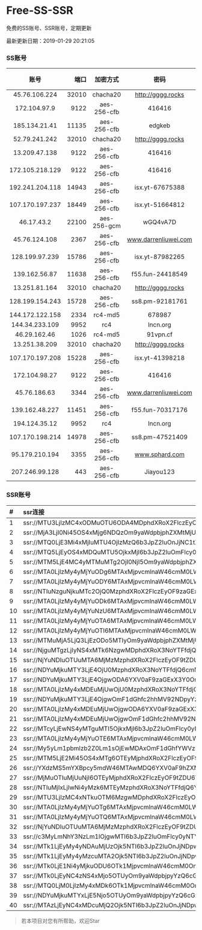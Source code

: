 # Free-SS-SSR

免费的SS账号、SSR账号，定期更新

最新更新日期：2019-01-29 20:21:05 

### SS账号

|账号|端口|加密方式|密码|更新时间|国家|
|:-----:|-----:|:----:|:----:|:----:|:----:|
|45.76.106.224|32010|chacha20|http://gggg.rocks|20:12:13|JP|
|172.104.97.9|9122|aes-256-cfb|416416|20:17:11|JP|
|185.134.21.41|11135|aes-256-cfb|edgkeb|20:17:12|GB|
|52.79.241.242|32010|chacha20|http://gggg.rocks|20:17:22|KR|
|13.209.47.138|9122|aes-256-cfb|416416|20:07:14|KR|
|172.105.218.129|9122|aes-256-cfb|416416|20:17:14|JP|
|192.241.204.118|14943|aes-256-cfb|isx.yt-67675388|20:17:04|US|
|107.170.197.237|18449|aes-256-cfb|isx.yt-51664812|20:17:04|US|
|46.17.43.2|22100|aes-256-gcm|wGQ4vA7D|20:17:13|RU|
|45.76.124.108|2367|aes-256-cfb|www.darrenliuwei.com|20:17:13|AU|
|128.199.97.239|15786|aes-256-cfb|isx.yt-87982265|20:17:06|SG|
|139.162.56.87|11638|aes-256-cfb|f55.fun-24418549|20:17:05|SG|
|13.251.81.164|32010|chacha20|http://gggg.rocks|20:17:20|SG|
|128.199.154.243|15728|aes-256-cfb|ss8.pm-92181761|20:17:05|SG|
|144.172.122.158|2334|rc4-md5|678987|20:17:13|US|
|144.34.233.109|9952|rc4|lncn.org|20:17:09|JP|
|46.29.162.46|1026|rc4-md5|91vpn.cf|20:17:24|RU|
|13.251.38.209|32010|chacha20|http://gggg.rocks|20:17:14|SG|
|107.170.197.208|15228|aes-256-cfb|isx.yt-41398218|20:17:04|US|
|172.104.98.27|9122|aes-256-cfb|416416|20:17:13|JP|
|45.76.186.63|3344|aes-256-cfb|www.darrenliuwei.com|20:17:06|SG|
|139.162.48.227|11451|aes-256-cfb|f55.fun-70317176|20:17:05|SG|
|194.124.35.12|9952|rc4|lncn.org|20:17:11|US|
|107.170.198.214|14978|aes-256-cfb|ss8.pm-47521409|20:17:04|US|
|95.179.210.194|3355|aes-256-cfb|www.sphard.com|20:17:12|FR|
|207.246.99.128|443|aes-256-cfb|Jiayou123|20:17:11|US|


### SSR账号

|#|ssr连接|
|:-----|:-----|
|1|ssr://MTU3LjIzMC4xODMuOTU6ODA4MDphdXRoX2FlczEyOF9tZDU6YWVzLTI1Ni1jZmI6cGxhaW46Wm14NS8_cmVtYXJrcz1VMU5TVkU5UFRGOU9iMlJsT3VlLWp1V2J2U0EmZ3JvdXA9VjFkWExsTlRVbE5VVDA5TUxrTlBUUQ|
|2|ssr://MjA3LjI0Ni45OS4xMjg6NDQzOm9yaWdpbjphZXMtMjU2LWNmYjpwbGFpbjpTbWxoZVc5MU1USXovP3JlbWFya3M9VTFOU1ZFOVBURjlPYjJSbE91ZS1qdVdidlNEbGlxRGxpS25ucG9fbHNMemt1cHJsdDU3bXRKdm1uWW5ubjdaMmRXeDBjdWFWc09hTnJ1UzRyZVdfZ3cmZ3JvdXA9VjFkWExsTlRVbE5VVDA5TUxrTlBUUQ|
|3|ssr://MTQ0LjE3Mi4xMjIuMTU4OjIzMzQ6b3JpZ2luOnJjNC1tZDU6cGxhaW46TmpjNE9UZzMvP3JlbWFya3M9VTFOU1ZFOVBURjlPYjJSbE91ZS1qdVdidlNBJmdyb3VwPVYxZFhMbE5UVWxOVVQwOU1Ma05QVFE|
|4|ssr://MTQ5LjEyOS4xMDQuMTU5OjkxMjI6b3JpZ2luOmFlcy0yNTYtY2ZiOnBsYWluOk5ERTJOREUyLz9vYmZzcGFyYW09NUx1WTZMUzVVMU5TNW82bzZJMlFPblF1WTI0dlJUVnBkbEEwYlEmcHJvdG9wYXJhbT1kQzV0WlM5VFUxSlRWVUkmcmVtYXJrcz1VMU5TVkU5UFRGOU9iMlJsT3VlLWp1V2J2U0EmZ3JvdXA9VjFkWExsTlRVbE5VVDA5TUxrTlBUUQ|
|5|ssr://MTM5LjE4MC4yMTMuMTg2OjI0NjI5Om9yaWdpbjphZXMtMjU2LWNmYjpwbGFpbjpiMEZ6TW5sMFJUZy8_cmVtYXJrcz1VMU5TVkU5UFRGOU9iMlJsT3VlLWp1V2J2U0EmZ3JvdXA9VjFkWExsTlRVbE5VVDA5TUxrTlBUUQ|
|6|ssr://MTA0LjIzMy4yMjYuODg6MTAxMjpvcmlnaW46cmM0LW1kNTp0bHMxLjJfdGlja2V0X2F1dGg6TnpjM2JtVjBMblJ2Y0EvP3JlbWFya3M9VTFOU1ZFOVBURjlPYjJSbE91ZS1qdVdidlNCUVJVY2dWRVZEU09XRnJPV1B1QSZncm91cD1WMWRYTGxOVFVsTlVUMDlNTGtOUFRR|
|7|ssr://MTA0LjIzMy4yMjYuODY6MTAxMjpvcmlnaW46cmM0LW1kNTp0bHMxLjJfdGlja2V0X2F1dGg6TnpjM2JtVjBMblJ2Y0EvP3JlbWFya3M9VTFOU1ZFOVBURjlPYjJSbE91ZS1qdVdidlNCUVJVY2dWRVZEU09XRnJPV1B1QSZncm91cD1WMWRYTGxOVFVsTlVUMDlNTGtOUFRR|
|8|ssr://NTIuNzguNjkuMTc2OjQ0MzphdXRoX2FlczEyOF9zaGExOmFlcy0yNTYtY2ZiOnBsYWluOlVGUkZhMjFwLz9vYmZzcGFyYW09TlRObE1qa3hNRE15T1M1a2IzZHViRzloWkM1M2FXNWtiM2R6ZFhCa1lYUmxMbU52YlEmcHJvdG9wYXJhbT1NVEF6TWprNlpETlFRa2hUJnJlbWFya3M9VTFOU1ZFOVBURjlPYjJSbE91bWZxZVdidlNEcHBwYmxzSlJCYldGNmIyN21sYkRtamE3a3VLM2x2NE0mZ3JvdXA9VjFkWExsTlRVbE5VVDA5TUxrTlBUUQ|
|9|ssr://MTA0LjIzMy4yMjYuODk6MTAxMjpvcmlnaW46cmM0LW1kNTp0bHMxLjJfdGlja2V0X2F1dGg6TnpjM2JtVjBMblJ2Y0EvP3JlbWFya3M9VTFOU1ZFOVBURjlPYjJSbE91ZS1qdVdidlNCUVJVY2dWRVZEU09XRnJPV1B1QSZncm91cD1WMWRYTGxOVFVsTlVUMDlNTGtOUFRR|
|10|ssr://MTA0LjIzMy4yMjYuNzU6MTAxMjpvcmlnaW46cmM0LW1kNTp0bHMxLjJfdGlja2V0X2F1dGg6TnpjM2JtVjBMblJ2Y0EvP3JlbWFya3M9VTFOU1ZFOVBURjlPYjJSbE91ZS1qdVdidlNCUVJVY2dWRVZEU09XRnJPV1B1QSZncm91cD1WMWRYTGxOVFVsTlVUMDlNTGtOUFRR|
|11|ssr://MTA0LjIzMy4yMjYuOTA6MTAxMjpvcmlnaW46cmM0LW1kNTp0bHMxLjJfdGlja2V0X2F1dGg6TnpjM2JtVjBMblJ2Y0EvP3JlbWFya3M9VTFOU1ZFOVBURjlPYjJSbE91ZS1qdVdidlNCUVJVY2dWRVZEU09XRnJPV1B1QSZncm91cD1WMWRYTGxOVFVsTlVUMDlNTGtOUFRR|
|12|ssr://MTA0LjIzMy4yMjYuOTI6MTAxMjpvcmlnaW46cmM0LW1kNTp0bHMxLjJfdGlja2V0X2F1dGg6TnpjM2JtVjBMblJ2Y0EvP3JlbWFya3M9VTFOU1ZFOVBURjlPYjJSbE91ZS1qdVdidlNCUVJVY2dWRVZEU09XRnJPV1B1QSZncm91cD1WMWRYTGxOVFVsTlVUMDlNTGtOUFRR|
|13|ssr://MTMuMjA5LjQ3LjEzODo5MTIyOm9yaWdpbjphZXMtMjU2LWNmYjpwbGFpbjpOREUyTkRFMi8_cmVtYXJrcz1VMU5TVkU5UFRGOU9iMlJsT3VlLWp1V2J2U0JCYldGNmIyN21sYkRtamE3a3VLM2x2NE0mZ3JvdXA9VjFkWExsTlRVbE5VVDA5TUxrTlBUUQ|
|14|ssr://NjguMTgzLjIyNS4xMTk6NzgwMDphdXRoX3NoYTFfdjQ6cmM0LW1kNS02OnBsYWluOmQySm5NVEl6TkRVMi8_b2Jmc3BhcmFtPTVMdVk2TFM1VTFOUzVvNm82STJRT25RdVkyNHZSVFZwZGxBMGJRJnByb3RvcGFyYW09ZEM1dFpTOVRVMUpUVlVJJnJlbWFya3M9VTFOU1ZFOVBURjlPYjJSbE91ZS1qdVdidlNBJmdyb3VwPVYxZFhMbE5UVWxOVVQwOU1Ma05QVFE|
|15|ssr://NjYuNDIuOTUuMTA6MjMzMzphdXRoX2FlczEyOF9tZDU6YWVzLTEyOC1jdHI6cGxhaW46WVhOaGMyRnpNVEV5TVRFeS8_cmVtYXJrcz1VMU5TVkU5UFRGOU9iMlJsT3VlLWp1V2J2U0RsaXFEbGlLbm5wb19sc0x6a3Vwcmx0NTdsbktQbGpZN3BoNUhsanJfbWxxX21pWmpsaFl2cG9iX2x1SUpRWVdOWFpYTjA2WUNhNUwtaDVZV3M1WS00Jmdyb3VwPVYxZFhMbE5UVWxOVVQwOU1Ma05QVFE|
|16|ssr://NDYuMjkuMTY3LjE4OjU0MzphdXRoX3NoYTFfdjQ6cmM0LW1kNTpodHRwX3NpbXBsZTphSFIwY0RvdkwzUXVZMjR2UlRWcGRsQTBiUS8_b2Jmc3BhcmFtPU1URGxoWU14ZE9henFPV0dqRHBvZEhSd09pOHZkQzVqYmk5Rk5XbDJVRFJ0JnByb3RvcGFyYW09ZEM1dFpTOVRVMUpUVlVJJnJlbWFya3M9VTFOU1ZFOVBURjlPYjJSbE91U19oT2U5bC1hV3J5QSZncm91cD1WMWRYTGxOVFVsTlVUMDlNTGtOUFRR|
|17|ssr://NDYuMjkuMTY3LjE4OjgwODA6YXV0aF9zaGExX3Y0OnJjNC1tZDU6aHR0cF9zaW1wbGU6YUhSMGNEb3ZMM1F1WTI0dlJXaGtiVlI0WlEvP29iZnNwYXJhbT1NVERsaFlNeGRPYXpxT1dHakRwb2RIUndPaTh2ZEM1amJpOUZOV2wyVURSdCZwcm90b3BhcmFtPWRDNXRaUzlUVTFKVFZVSSZyZW1hcmtzPVUxTlNWRTlQVEY5T2IyUmxPdVNfaE9lOWwtYVdyeUEmZ3JvdXA9VjFkWExsTlRVbE5VVDA5TUxrTlBUUQ|
|18|ssr://MTA0LjIzMy4xMDEuMjUwOjU0MzphdXRoX3NoYTFfdjQ6cmM0LW1kNTpodHRwX3NpbXBsZTphSFIwY0RvdkwzUXVZMjR2UlRWcGRsQTBiUS8_b2Jmc3BhcmFtPU1URGxoWU14ZE9henFPV0dqRHBvZEhSd09pOHZkQzVqYmk5Rk5XbDJVRFJ0JnByb3RvcGFyYW09ZEM1dFpTOVRVMUpUVlVJJnJlbWFya3M9VTFOU1ZFOVBURjlPYjJSbE91V01sLWUtanVXY3NPV011aUEmZ3JvdXA9VjFkWExsTlRVbE5VVDA5TUxrTlBUUQ|
|19|ssr://NDYuMjkuMTY3LjE4OjgwOmF1dGhfc2hhMV92NDpyYzQtbWQ1Omh0dHBfc2ltcGxlOmFIUjBjSE02THk5MExtMWxMMU5UVWxOVlFnLz9vYmZzcGFyYW09TVREbGhZTXhkT2F6cU9XR2pEcG9kSFJ3T2k4dmRDNWpiaTlGTldsMlVEUnQmcHJvdG9wYXJhbT1kQzV0WlM5VFUxSlRWVUkmcmVtYXJrcz1VMU5TVkU5UFRGOU9iMlJsT3VTX2hPZTlsLWFXcnlBJmdyb3VwPVYxZFhMbE5UVWxOVVQwOU1Ma05QVFE|
|20|ssr://MTA0LjIzMy4xMDEuMjUwOjgwODA6YXV0aF9zaGExX3Y0OnJjNC1tZDU6aHR0cF9zaW1wbGU6YUhSMGNEb3ZMM1F1WTI0dlJXaGtiVlI0WlEvP29iZnNwYXJhbT1NVERsaFlNeGRPYXpxT1dHakRwb2RIUndPaTh2ZEM1amJpOUZOV2wyVURSdCZwcm90b3BhcmFtPWRDNXRaUzlUVTFKVFZVSSZyZW1hcmtzPVUxTlNWRTlQVEY5T2IyUmxPdVdNbC1lLWp1V2NzT1dNdWlBJmdyb3VwPVYxZFhMbE5UVWxOVVQwOU1Ma05QVFE|
|21|ssr://MTA0LjIzMy4xMDEuMjUwOjgwOmF1dGhfc2hhMV92NDpyYzQtbWQ1Omh0dHBfc2ltcGxlOmRDNXRaUzlUVTFKVFZVSS8_b2Jmc3BhcmFtPU1URGxoWU14ZE9henFPV0dqRHBvZEhSd09pOHZkQzVqYmk5Rk5XbDJVRFJ0JnByb3RvcGFyYW09ZEM1dFpTOVRVMUpUVlVJJnJlbWFya3M9VTFOU1ZFOVBURjlPYjJSbE91V01sLWUtanVXY3NPV011aUEmZ3JvdXA9VjFkWExsTlRVbE5VVDA5TUxrTlBUUQ|
|22|ssr://MTcyLjEwNS4yMTguMTI5OjkxMjI6b3JpZ2luOmFlcy0yNTYtY2ZiOnBsYWluOk5ERTJOREUyLz9yZW1hcmtzPVUxTlNWRTlQVEY5T2IyUmxPdWFYcGVhY3JDRGt1SnprdXF4TWFXNXZaR1htbGJEbWphN2t1SzNsdjRNJmdyb3VwPVYxZFhMbE5UVWxOVVQwOU1Ma05QVFE|
|23|ssr://MTA0LjIzMy4yMjYuOTE6MTAxMjpvcmlnaW46cmM0LW1kNTp0bHMxLjJfdGlja2V0X2F1dGg6TnpjM2JtVjBMblJ2Y0EvP3JlbWFya3M9VTFOU1ZFOVBURjlPYjJSbE91ZS1qdVdidlNCUVJVY2dWRVZEU09XRnJPV1B1QSZncm91cD1WMWRYTGxOVFVsTlVUMDlNTGtOUFRR|
|24|ssr://My5yLm1pbmlzb2Z0Lm1sOjEwMDAxOmF1dGhfYWVzMTI4X21kNTpyYzQtbWQ1LTY6aHR0cF9zaW1wbGU6YkdScU5URXovP29iZnNwYXJhbT1kWEJrWVhSbExtMXBZM0p2YzI5bWRDNWpiMjAmcmVtYXJrcz1VMU5TVkU5UFRGOU9iMlJsT3VXY24taUFzLVdGdGlBJmdyb3VwPVYxZFhMbE5UVWxOVVQwOU1Ma05QVFE|
|25|ssr://MTM5LjE2Mi45OS4xMTg6OTEyMjphdXRoX2FlczEyOF9tZDU6YWVzLTEyOC1jdHI6aHR0cF9zaW1wbGU6TkRFMk5ERTIvP3JlbWFya3M9VTFOU1ZFOVBURjlPYjJSbE91YVhwZWFjckNEa3VKemt1cXpwZzczbGs0SGx0NTNsakxwTWFXNXZaR1htbGJEbWphN2t1SzNsdjRNJmdyb3VwPVYxZFhMbE5UVWxOVVQwOU1Ma05QVFE|
|26|ssr://YXdzMS5mYXBpcy5mdW46MTAwMDQ6YXV0aF9hZXMxMjhfc2hhMTphZXMtMjU2LWN0cjp0bHMxLjJfdGlja2V0X2F1dGg6YUdWNWFuVmtaUS8_b2Jmc3BhcmFtPWVuSnFMbkIzJnByb3RvcGFyYW09T0RNNldUaE1aMnhZJnJlbWFya3M9VTFOU1ZFOVBURjlPYjJSbE91YVdzT1dLb09XZG9TQkJiV0Y2YjI3bWxiRG1qYTdrdUszbHY0TSZncm91cD1WMWRYTGxOVFVsTlVUMDlNTGtOUFRR|
|27|ssr://MjMuOTIuMjUuNjI6OTEyMjphdXRoX2FlczEyOF9tZDU6YWVzLTEyOC1jdHI6aHR0cF9zaW1wbGU6TkRFMk5ERTIvP3JlbWFya3M9VTFOU1ZFOVBURjlPYjJSbE91ZS1qdVdidlNEbWxyRG1zNzNvcGJfbHQ1NU1hVzV2WkdYbGhhemxqN2cmZ3JvdXA9VjFkWExsTlRVbE5VVDA5TUxrTlBUUQ|
|28|ssr://NTIuMjIxLjIwNi4yMzk6MTEyMzphdXRoX3NoYTFfdjQ6YWVzLTI1Ni1jZmI6aHR0cF9zaW1wbGU6TVRFeU16RXhNak0vP3JlbWFya3M9VTFOU1ZFOVBURjlPYjJSbE91ZS1qdVdidlNEbGpZN25tNXZwb2JfbHQ1N29wYl9wbTRYbG03N2x1SUxrdXBycHFhenBnSW9vUVcxaGVtOXVLZVdGck9XUHVPYVZzT2FOcnVTNHJlV19ndyZncm91cD1WMWRYTGxOVFVsTlVUMDlNTGtOUFRR|
|29|ssr://MTU3LjIzMC4xNTkuOTM6MzgwMDphdXRoX2FlczEyOF9tZDU6YWVzLTEyOC1jdHI6cGxhaW46YUhrMVozUnljZy8_cmVtYXJrcz1VMU5TVkU5UFRGOU9iMlJsT3VlLWp1V2J2U0EmZ3JvdXA9VjFkWExsTlRVbE5VVDA5TUxrTlBUUQ|
|30|ssr://MTA0LjIzMy4yMjYuOTg6MTAxMjpvcmlnaW46cmM0LW1kNTp0bHMxLjJfdGlja2V0X2F1dGg6TnpjM2JtVjBMblJ2Y0EvP3JlbWFya3M9VTFOU1ZFOVBURjlPYjJSbE91ZS1qdVdidlNCUVJVY2dWRVZEU09XRnJPV1B1QSZncm91cD1WMWRYTGxOVFVsTlVUMDlNTGtOUFRR|
|31|ssr://MTA0LjIzMy4yMjYuOTQ6MTAxMjpvcmlnaW46cmM0LW1kNTp0bHMxLjJfdGlja2V0X2F1dGg6TnpjM2JtVjBMblJ2Y0EvP3JlbWFya3M9VTFOU1ZFOVBURjlPYjJSbE91ZS1qdVdidlNCUVJVY2dWRVZEU09XRnJPV1B1QSZncm91cD1WMWRYTGxOVFVsTlVUMDlNTGtOUFRR|
|32|ssr://NjYuNDIuOTUuMTA6MjMzMzphdXRoX2FlczEyOF9tZDU6YWVzLTEyOC1jdHI6cGxhaW46WVhOaGMyRnpNVEV5TVRFeS8_cmVtYXJrcz1VMU5TVkU5UFRGOU9iMlJsT3VlLWp1V2J2U0RsaXFEbGlLbm5wb19sc0x6a3Vwcmx0NTdsbktQbGpZN3BoNUhsanJfbWxxX21pWmpsaFl2cG9iX2x1SUpRWVdOWFpYTjA2WUNhNUwtaDVZV3M1WS00Jmdyb3VwPVYxZFhMbE5UVWxOVVQwOU1Ma05QVFE|
|33|ssr://c3MyLmNhY3NzLm1lOjgwMTI6b3JpZ2luOmFlcy0yNTYtY2ZiOnBsYWluOk1URXhOalExTWpjek5RLz9yZW1hcmtzPVUxTlNWRTlQVEY5T2IyUmxPdVNfaE9lOWwtYVdyeUEmZ3JvdXA9VjFkWExsTlRVbE5VVDA5TUxrTlBUUQ|
|34|ssr://MTk1LjEyMy4yNDAuMjUzOjk5NTI6b3JpZ2luOnJjNDpwbGFpbjpiRzVqYmk1dmNtYy8_cmVtYXJrcz1VMU5TVkU5UFRGOU9iMlJsT3VTNWpPV0ZpLVdGc0NBJmdyb3VwPVYxZFhMbE5UVWxOVVQwOU1Ma05QVFE|
|35|ssr://MTk1LjEyMy4yMzcuMTA2Ojk5NTI6b3JpZ2luOnJjNDpwbGFpbjpiRzVqYmk1dmNtYy8_cmVtYXJrcz1VMU5TVkU5UFRGOU9iMlJsT3VhV3NPV0tvT1dkb1NBJmdyb3VwPVYxZFhMbE5UVWxOVVQwOU1Ma05QVFE|
|36|ssr://MTk0LjE1Ni4yMjkuODU6OTk1MjpvcmlnaW46cmM0OnBsYWluOmJHNWpiaTV2Y21jLz9yZW1hcmtzPVUxTlNWRTlQVEY5T2IyUmxPdVctdC1XYnZTQSZncm91cD1WMWRYTGxOVFVsTlVUMDlNTGtOUFRR|
|37|ssr://MTk0LjEyNC4zNS4xMjo5OTUyOm9yaWdpbjpyYzQ6cGxhaW46Ykc1amJpNXZjbWMvP3JlbWFya3M9VTFOU1ZFOVBURjlPYjJSbE91ZVJudVdqcXlBJmdyb3VwPVYxZFhMbE5UVWxOVVQwOU1Ma05QVFE|
|38|ssr://MTQ0LjM0LjIzMy4xMDk6OTk1MjpvcmlnaW46cmM0OnBsYWluOmJHNWpiaTV2Y21jLz9yZW1hcmtzPVUxTlNWRTlQVEY5T2IyUmxPdWUtanVXYnZTQSZncm91cD1WMWRYTGxOVFVsTlVUMDlNTGtOUFRR|
|39|ssr://NDYuMjkuMTYxLjE5Njo5OTUyOm9yaWdpbjpyYzQ6cGxhaW46Ykc1amJpNXZjbWMvP3JlbWFya3M9VTFOU1ZFOVBURjlPYjJSbE91U19oT2U5bC1hV3J5QSZncm91cD1WMWRYTGxOVFVsTlVUMDlNTGtOUFRR|
|40|ssr://MTAzLjEyNC4xMDcuMjQ2Ojk5NTI6b3JpZ2luOnJjNDpwbGFpbjpiRzVqYmk1dmNtYy8_cmVtYXJrcz1VMU5TVkU5UFRGOU9iMlJsT3VTNm11V2txdVdjc09XTXVpQSZncm91cD1WMWRYTGxOVFVsTlVUMDlNTGtOUFRR|


> 若本项目对您有所帮助，欢迎Star